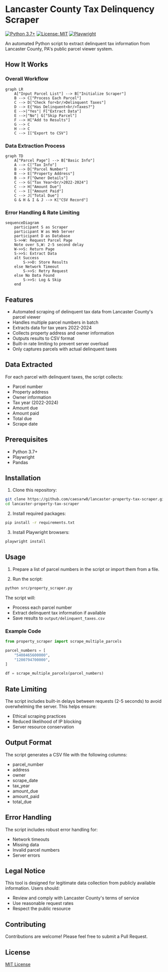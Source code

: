 # Lancaster County Tax Delinquency Scraper

[![Python 3.7+](https://img.shields.io/badge/python-3.7+-blue.svg)](https://www.python.org/downloads/)
[![License: MIT](https://img.shields.io/badge/License-MIT-yellow.svg)](https://opensource.org/licenses/MIT)
[![Playwright](https://img.shields.io/badge/playwright-1.41+-green.svg)](https://playwright.dev/)

An automated Python script to extract delinquent tax information from Lancaster County, PA's public parcel viewer system.

## How It Works

### Overall Workflow
```mermaid
graph LR
    A["Input Parcel List"] --> B["Initialize Scraper"]
    B --> C["Process Each Parcel"]
    C --> D["Check for<br/>Delinquent Taxes"]
    D --> E{"Has Delinquent<br/>Taxes?"}
    E -->|"Yes"| F["Extract Data"]
    E -->|"No"| G["Skip Parcel"]
    F --> H["Add to Results"]
    G --> C
    H --> C
    C --> I["Export to CSV"]
```

### Data Extraction Process
```mermaid
graph TD
    A["Parcel Page"] --> B["Basic Info"]
    A --> C["Tax Info"]
    B --> D["Parcel Number"]
    B --> E["Property Address"]
    B --> F["Owner Details"]
    C --> G["Tax Year<br/>2022-2024"]
    C --> H["Amount Due"]
    C --> I["Amount Paid"]
    C --> J["Total Due"]
    G & H & I & J --> K["CSV Record"]
```

### Error Handling & Rate Limiting
```mermaid
sequenceDiagram
    participant S as Scraper
    participant W as Web Server
    participant D as Database
    S->>W: Request Parcel Page
    Note over S,W: 2-5 second delay
    W->>S: Return Page
    S->>S: Extract Data
    alt Success
        S->>D: Store Results
    else Network Timeout
        S->>S: Retry Request
    else No Data Found
        S->>S: Log & Skip
    end
```

## Features

- Automated scraping of delinquent tax data from Lancaster County's parcel viewer
- Handles multiple parcel numbers in batch
- Extracts data for tax years 2022-2024
- Collects property address and owner information
- Outputs results to CSV format
- Built-in rate limiting to prevent server overload
- Only captures parcels with actual delinquent taxes

## Data Extracted

For each parcel with delinquent taxes, the script collects:
- Parcel number
- Property address
- Owner information
- Tax year (2022-2024)
- Amount due
- Amount paid
- Total due
- Scrape date

## Prerequisites

- Python 3.7+
- Playwright
- Pandas

## Installation

1. Clone this repository:
```bash
git clone https://github.com/caesarw0/lancaster-property-tax-scraper.git
cd lancaster-property-tax-scraper
```

2. Install required packages:
```bash
pip install -r requirements.txt
```

3. Install Playwright browsers:
```bash
playwright install
```

## Usage

1. Prepare a list of parcel numbers in the script or import them from a file.

2. Run the script:
```bash
python src/property_scraper.py
```

The script will:
- Process each parcel number
- Extract delinquent tax information if available
- Save results to `output/delinquent_taxes.csv`

### Example Code

```python
from property_scraper import scrape_multiple_parcels

parcel_numbers = [
    "5408465600000",
    "1200794700000",
]

df = scrape_multiple_parcels(parcel_numbers)
```

## Rate Limiting

The script includes built-in delays between requests (2-5 seconds) to avoid overwhelming the server. This helps ensure:
- Ethical scraping practices
- Reduced likelihood of IP blocking
- Server resource conservation

## Output Format

The script generates a CSV file with the following columns:
- parcel_number
- address
- owner
- scrape_date
- tax_year
- amount_due
- amount_paid
- total_due

## Error Handling

The script includes robust error handling for:
- Network timeouts
- Missing data
- Invalid parcel numbers
- Server errors

## Legal Notice

This tool is designed for legitimate data collection from publicly available information. Users should:
- Review and comply with Lancaster County's terms of service
- Use reasonable request rates
- Respect the public resource

## Contributing

Contributions are welcome! Please feel free to submit a Pull Request.

## License

[MIT License](LICENSE)